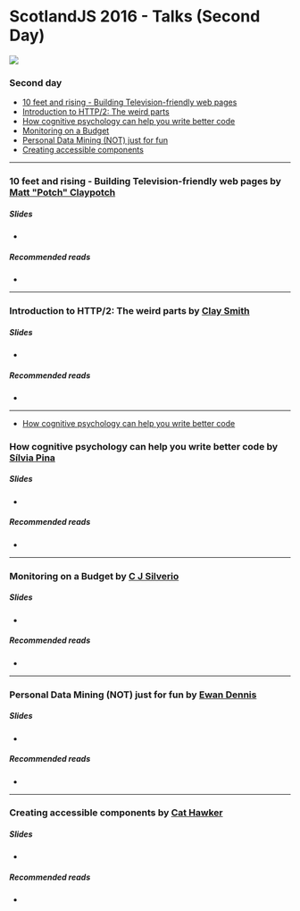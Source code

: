 # ScotlandJS 2016 - Talks (Second Day)

![](https://cdn.rawgit.com/fforres/ScotlandJS/master/small-logo.png)

### Second day
- [10 feet and rising - Building Television-friendly web pages](#vr-in-javascript)
- [Introduction to HTTP/2: The weird parts](#http2)
- [How cognitive psychology can help you write better code](#cognitive-psychology)
- [Monitoring on a Budget](#monitoring-on-a-budget)
- [Personal Data Mining (NOT) just for fun](#personal-data-mining)
- [Creating accessible components](#accessible-components)




-----




### <a name="vr-in-javascript"></a>10 feet and rising - Building Television-friendly web pages by [Matt "Potch" Claypotch](https://twitter.com/@potch)

##### Slides
- []()

##### Recommended reads
- []()




-----




### <a name="http2"></a>Introduction to HTTP/2: The weird parts by [Clay Smith](https://twitter.com/@smithclay)

##### Slides
- []()

##### Recommended reads
- []()




-----



- [How cognitive psychology can help you write better code](#cognitive-psychology)

### <a name="cognitive-psychology"></a>How cognitive psychology can help you write better code by [Sílvia Pina](https://twitter.com/@smourapina)

##### Slides
- []()

##### Recommended reads
- []()




-----





### <a name="monitoring-on-a-budget"></a>Monitoring on a Budget by [C J Silverio](https://twitter.com/@ceejbot)

##### Slides
- []()

##### Recommended reads
- []()





-----





### <a name="personal-data-mining"></a>Personal Data Mining (NOT) just for fun by [Ewan Dennis](https://twitter.com/@ewanovitch)

##### Slides
- []()

##### Recommended reads
- []()





-----





### <a name="accessible-components"></a>Creating accessible components by [Cat Hawker](https://twitter.com/@auberdjinn)

##### Slides
- []()

##### Recommended reads
- []()

